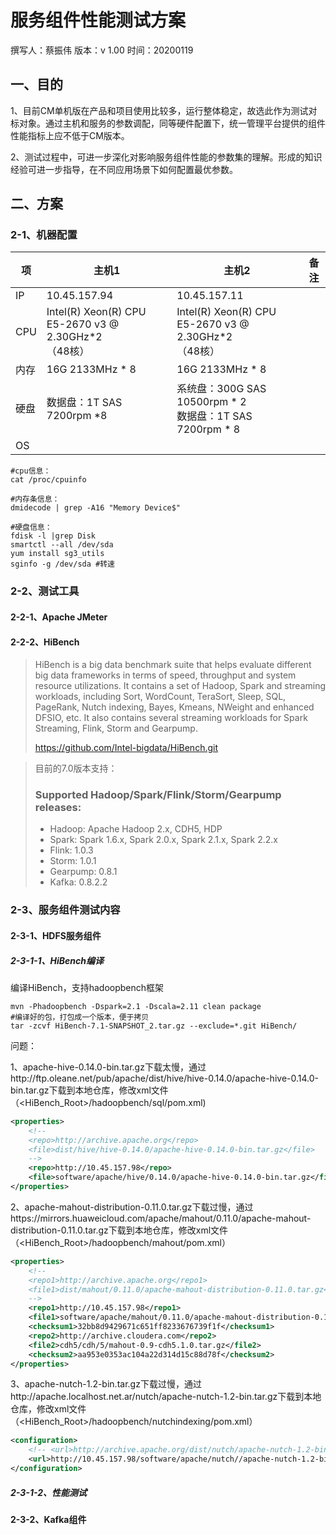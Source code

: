 # 服务组件性能测试方案

 撰写人：蔡振伟     版本：v 1.00   时间：20200119

## 一、目的

1、目前CM单机版在产品和项目使用比较多，运行整体稳定，故选此作为测试对标对象。通过主机和服务的参数调配，同等硬件配置下，统一管理平台提供的组件性能指标上应不低于CM版本。

2、测试过程中，可进一步深化对影响服务组件性能的参数集的理解。形成的知识经验可进一步指导，在不同应用场景下如何配置最优参数。

## 二、方案

### 2-1、机器配置

| 项   | 主机1                                                     | 主机2                                                        | 备注 |
| ---- | --------------------------------------------------------- | ------------------------------------------------------------ | ---- |
| IP   | 10.45.157.94                                              | 10.45.157.11                                                 |      |
| CPU  | Intel(R) Xeon(R) CPU E5-2670 v3 @ 2.30GHz*2<br />（48核） | Intel(R) Xeon(R) CPU E5-2670 v3 @ 2.30GHz*2<br />（48核）    |      |
| 内存 | 16G 2133MHz * 8                                           | 16G 2133MHz * 8                                              |      |
| 硬盘 | 数据盘：1T SAS 7200rpm *8                                 | 系统盘：300G SAS 10500rpm * 2<br />数据盘：1T SAS 7200rpm * 8 |      |
| OS   |                                                           |                                                              |      |

```shell
#cpu信息：
cat /proc/cpuinfo
```

```shell
#内存条信息：
dmidecode | grep -A16 "Memory Device$"
```



```shell
#硬盘信息：
fdisk -l |grep Disk
smartctl --all /dev/sda 
yum install sg3_utils
sginfo -g /dev/sda #转速
```

###  2-2、测试工具

#### 2-2-1、Apache JMeter

#### 2-2-2、HiBench

> HiBench is a big data benchmark suite that helps evaluate different big data frameworks in terms of speed, throughput and system resource utilizations. It contains a set of Hadoop, Spark and streaming workloads, including Sort, WordCount, TeraSort, Sleep, SQL, PageRank, Nutch indexing, Bayes, Kmeans, NWeight and enhanced DFSIO, etc. It also contains several streaming workloads for Spark Streaming, Flink, Storm and Gearpump.
>
> https://github.com/Intel-bigdata/HiBench.git
>
> 

> 目前的7.0版本支持：
>
> ### Supported Hadoop/Spark/Flink/Storm/Gearpump releases:
>
> - Hadoop: Apache Hadoop 2.x, CDH5, HDP
> - Spark: Spark 1.6.x, Spark 2.0.x, Spark 2.1.x, Spark 2.2.x
> - Flink: 1.0.3
> - Storm: 1.0.1
> - Gearpump: 0.8.1
> - Kafka: 0.8.2.2



### 2-3、服务组件测试内容

#### 2-3-1、HDFS服务组件

##### 2-3-1-1、HiBench编译

编译HiBench，支持hadoopbench框架

```
mvn -Phadoopbench -Dspark=2.1 -Dscala=2.11 clean package
#编译好的包，打包成一个版本，便于拷贝
tar -zcvf HiBench-7.1-SNAPSHOT_2.tar.gz --exclude=*.git HiBench/
```

问题：

1、apache-hive-0.14.0-bin.tar.gz下载太慢，通过http://ftp.oleane.net/pub/apache/dist/hive/hive-0.14.0/apache-hive-0.14.0-bin.tar.gz下载到本地仓库，修改xml文件（<HiBench_Root>/hadoopbench/sql/pom.xml)

```xml
<properties>
    <!--
    <repo>http://archive.apache.org</repo>
    <file>dist/hive/hive-0.14.0/apache-hive-0.14.0-bin.tar.gz</file>
    -->
    <repo>http://10.45.157.98</repo>
    <file>software/apache/hive/0.14.0/apache-hive-0.14.0-bin.tar.gz</file>
</properties>
```

2、apache-mahout-distribution-0.11.0.tar.gz下载过慢，通过https://mirrors.huaweicloud.com/apache/mahout/0.11.0/apache-mahout-distribution-0.11.0.tar.gz下载到本地仓库，修改xml文件（<HiBench_Root>/hadoopbench/mahout/pom.xml）

```xml
<properties>
    <!--
    <repo1>http://archive.apache.org</repo1>
    <file1>dist/mahout/0.11.0/apache-mahout-distribution-0.11.0.tar.gz</file1>
    -->
    <repo1>http://10.45.157.98</repo1>
    <file1>software/apache/mahout/0.11.0/apache-mahout-distribution-0.11.0.tar.gz</file1>
    <checksum1>32bb8d9429671c651ff8233676739f1f</checksum1>
    <repo2>http://archive.cloudera.com</repo2>
    <file2>cdh5/cdh/5/mahout-0.9-cdh5.1.0.tar.gz</file2>
    <checksum2>aa953e0353ac104a22d314d15c88d78f</checksum2>
</properties>
```

3、apache-nutch-1.2-bin.tar.gz下载过慢，通过http://apache.localhost.net.ar/nutch/apache-nutch-1.2-bin.tar.gz下载到本地仓库，修改xml文件（<HiBench_Root>/hadoopbench/nutchindexing/pom.xml）

```xml
<configuration>
    <!-- <url>http://archive.apache.org/dist/nutch/apache-nutch-1.2-bin.tar.gz</url> -->
    <url>http://10.45.157.98/software/apache/nutch//apache-nutch-1.2-bin.tar.gz</url>
</configuration>
```

##### 2-3-1-2、性能测试



#### 2-3-2、Kafka组件

